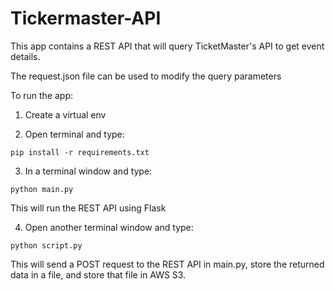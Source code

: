 # Tickermaster-API

This app contains a REST API that will query TicketMaster's API to get event details.

The request.json file can be used to modify the query parameters

To run the app:

1. Create a virtual env

2. Open terminal and type:
```
pip install -r requirements.txt

```

3. In a terminal window and type: 
```
python main.py 

```

This will run the REST API using Flask

4. Open another terminal window and type: 
``` 
python script.py 

```

This will send a POST request to the REST API in main.py, store the returned data in a file, and store that file in AWS S3. 
